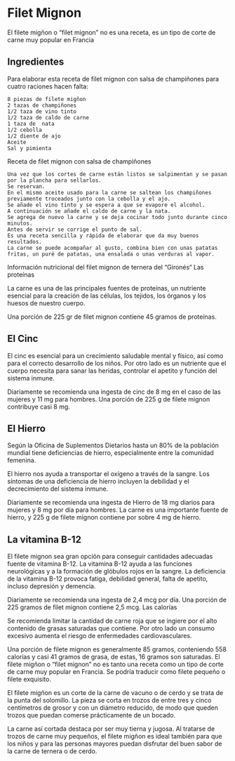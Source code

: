 # Filet Mignon

El filete migñon o “filet mignon” no es una receta, es un tipo de corte de carne muy popular en Francia

## Ingredientes

Para elaborar esta receta de filet mignon con salsa de champiñones para cuatro raciones hacen falta:

    8 piezas de filete migñon
    2 tazas de champiñones
    1/2 taza de vino tinto
    1/2 taza de caldo de carne
    1 taza de  nata
    1/2 cebolla
    1/2 diente de ajo
    Aceite
    Sal y pimienta

Receta de filet mignon con salsa de champiñones

    Una vez que los cortes de carne están listos se salpimentan y se pasan por la plancha para sellarlos.
    Se reservan.
    En el mismo aceite usado para la carne se saltean los champiñones previamente troceados junto con la cebolla y el ajo.
    Se añade el vino tinto y se espera a que se evapore el alcohol.
    A continuación se añade el caldo de carne y la nata.
    Se agrega de nuevo la carne y se deja cocinar todo junto durante cinco minutos.
    Antes de servir se corrige el punto de sal.
    Es una receta sencilla y rápida de elaborar que da muy buenos resultados.
    La carne se puede acompañar al gusto, combina bien con unas patatas fritas, un puré de patatas, una ensalada o unas verduras al vapor.

Información nutricional del filet mignon de ternera del “Gironés“
Las proteínas 

La carne es una de las principales fuentes de proteínas, un nutriente esencial para la creación de las células, los tejidos, los órganos y los huesos de nuestro cuerpo.

Una porción de 225 gr de filet mignon contiene 45 gramos de proteínas.

## El Cinc

El cinc es esencial para un crecimiento saludable mental y físico, así como para el correcto desarrollo de los niños. Por otro lado es un nutriente que el cuerpo necesita para sanar las heridas, controlar el apetito y función del sistema inmune.

Diariamente se recomienda una ingesta de cinc  de 8 mg en el caso de las mujeres y 11 mg para hombres. Una porción de 225 g de filete mignon contribuye casi 8 mg.

## El Hierro

Según la Oficina de Suplementos Dietarios hasta un 80% de la población mundial tiene deficiencias de hierro, especialmente entre la comunidad femenina.

El hierro nos ayuda a transportar el oxígeno a través de la sangre. Los síntomas de una deficiencia de hierro incluyen la debilidad y el decrecimiento del sistema inmune.

Diariamente se recomienda una ingesta de Hierro de 18 mg diarios para mujeres y 8 mg por día para hombres. La carne es una importante fuente de hierro, y 225 g de filete mignon contiene por sobre 4 mg de hierro.

## La vitamina B-12

El filete mignon sea gran opción para conseguir cantidades adecuadas fuente de vitamina B-12. La vitamina B-12 ayuda a las funciones neurológicas y a la formación de glóbulos rojos en la sangre. La deficiencia de la vitamina B-12 provoca fatiga, debilidad general, falta de apetito, incluso depresión y demencia.

Diariamente se recomienda una ingesta de 2,4 mcg por día. Una porción de 225 gramos de filet mignon contiene  2,5 mcg.
Las calorías

Se recomienda limitar la cantidad de carne roja que se ingiere por el alto contenido de grasas saturadas que contiene. Por otro lado un consumo excesivo aumenta  el riesgo de enfermedades cardiovasculares.

Una porción de filete mignon es generalmente 85 gramos, conteniendo 558 calorías y casi 41 gramos de grasa, de estas, 16 gramos son saturadas.
El filete migñon o “filet mignon” no es tanto una receta como un tipo de corte de carne muy popular en Francia.
Se podría traducir como filete pequeño o filete exquisito.

El filete migñon es un corte de la carne de vacuno o de cerdo y se trata de la punta del solomillo. La pieza se corta en trozos de entre tres y cinco centímetros de grosor y con un diámetro reducido, de modo que queden trozos que puedan comerse prácticamente de un bocado.

La carne así cortada destaca por ser muy tierna y jugosa.  Al tratarse de trozos de carne muy pequeños, el filete migñon es ideal también para que los niños y para las personas mayores puedan disfrutar del buen sabor de la carne de ternera o de cerdo.
